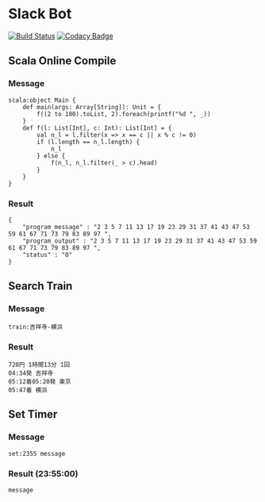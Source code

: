 # Slack Bot
[![Build Status](https://travis-ci.org/ryota-sakamoto/slack-bot.svg?branch=master)](https://travis-ci.org/ryota-sakamoto/slack-bot)
[![Codacy Badge](https://api.codacy.com/project/badge/Grade/2b45526374f34a88b0c2fcc4f85fd09c)](https://www.codacy.com/app/ryota-sakamoto/slack-bot?utm_source=github.com&amp;utm_medium=referral&amp;utm_content=ryota-sakamoto/slack-bot&amp;utm_campaign=Badge_Grade)
## Scala Online Compile
### Message
```
scala:object Main {  
    def main(args: Array[String]): Unit = {  
        f((2 to 100).toList, 2).foreach(printf("%d ", _))  
    }  
    def f(l: List[Int], c: Int): List[Int] = {  
        val n_l = l.filter(x => x == c || x % c != 0)  
        if (l.length == n_l.length) {  
            n_l  
        } else {  
            f(n_l, n_l.filter(_ > c).head)  
        }  
    }  
}
```

### Result
```
{
    "program_message" : "2 3 5 7 11 13 17 19 23 29 31 37 41 43 47 53 59 61 67 71 73 79 83 89 97 ",
    "program_output" : "2 3 5 7 11 13 17 19 23 29 31 37 41 43 47 53 59 61 67 71 73 79 83 89 97 ",
    "status" : "0"
}
```

## Search Train
### Message
```
train:吉祥寺-横浜
```
### Result
```
720円 1時間13分 1回
04:34発 吉祥寺
05:12着05:20発 東京
05:47着 横浜
```

## Set Timer
### Message
```
set:2355 message
```
### Result (23:55:00)
```
message
```
